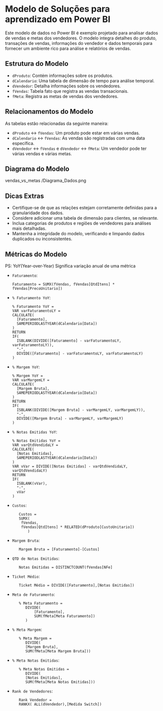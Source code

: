
# Modelo de Soluções para aprendizado em Power BI

Este modelo de dados no Power BI é exemplo projetado para analisar dados de vendas e metas dos vendedores. O modelo integra detalhes do produto, transações de vendas, informações do vendedor e dados temporais para fornecer um ambiente rico para análise e relatórios de vendas.

## Estrutura do Modelo

- `dProduto`: Contém informações sobre os produtos.
- `dCalendario`: Uma tabela de dimensão de tempo para análise temporal.
- `dVendedor`: Detalha informações sobre os vendedores.
- `fVendas`: Tabela fato que registra as vendas transacionais.
- `fMeta`: Registra as metas de vendas dos vendedores.

## Relacionamentos do Modelo

As tabelas estão relacionadas da seguinte maneira:

- `dProduto` ↔ `fVendas`: Um produto pode estar em várias vendas.
- `dCalendario` ↔ `fVendas`: As vendas são registradas com uma data específica.
- `dVendedor` ↔ `fVendas` e `dVendedor` ↔ `fMeta`: Um vendedor pode ter várias vendas e várias metas.

 ## Diagrama do Modelo 
 vendas_vs_metas
/Diagrama_Dados.png

## Dicas Extras

- Certifique-se de que as relações estejam corretamente definidas para a granularidade dos dados.
- Considere adicionar uma tabela de dimensão para clientes, se relevante.
- Inclua categorias de produtos e regiões de vendedores para análises mais detalhadas.
- Mantenha a integridade do modelo, verificando e limpando dados duplicados ou inconsistentes.

## Métricas do Modelo

PS: YoY(Year-over-Year) Significa variação anual de uma métrica

- `Faturamento`:
  ```dax
  Faturamento = SUMX(fVendas, fVendas[QtdItens] * fVendas[PrecoUnitario])
  
- `% Faturamento YoY`:
  ```dax
  % Faturamento YoY = 
  VAR varFaturamentoLY = 
  CALCULATE(
    [Faturamento],
    SAMEPERIODLASTYEAR(dCalendario[Data])
  )
  RETURN
  IF(
    ISBLANK(DIVIDE([Faturamento] - varFaturamentoLY, varFaturamentoLY)),
    "-",
    DIVIDE([Faturamento] - varFaturamentoLY, varFaturamentoLY)
  )

- `% Margem YoY`:
  ```dax
  % Margem YoY = 
  VAR varMargemLY = 
  CALCULATE(
    [Margem Bruta],
    SAMEPERIODLASTYEAR(dCalendario[Data])
  )
  RETURN
  IF(
    ISBLANK(DIVIDE([Margem Bruta] - varMargemLY, varMargemLY)),
    "-",
    DIVIDE([Margem Bruta] - varMargemLY, varMargemLY)
  )

- `% Notas Emitidas YoY`:
  ```dax
  % Notas Emitidas YoY = 
  VAR varQtdVendidaLY = 
  CALCULATE(
    [Notas Emitidas],
    SAMEPERIODLASTYEAR(dCalendario[Data])
  )
  VAR vVar = DIVIDE([Notas Emitidas] - varQtdVendidaLY, varQtdVendidaLY)
  RETURN
  IF(
    ISBLANK(vVar),
    "-",
    vVar
  )
  
- `Custos`:
  ```dax
     Custos = 
     SUMX(
      fVendas, 
      fVendas[QtdItens] * RELATED(dProduto[CustoUnitario])
         )

- `Margem Bruta`:
  ```dax
     Margem Bruta = [Faturamento]-[Custos]

- `QTD de Notas Emitidas`:
  ```dax
     Notas Emitidas = DISTINCTCOUNT(fVendas[NFe]

- `Ticket Médio`:
  ```dax
     Ticket Médio = DIVIDE([Faturamento],[Notas Emitidas])

- `Meta de Faturamento`:
  ```dax
     % Meta Faturamento = 
		DIVIDE(
			[Faturamento], 
			SUM(fMeta[Meta Faturamento])
		)

- `% Meta Margem`:
  ```dax
     % Meta Margem = 
		DIVIDE(
		[Margem Bruta], 
		SUM(fMeta[Meta Margem Bruta]))

- `% Meta Notas Emitidas`:
  ```dax
     % Meta Notas Emitidas = 
		DIVIDE(
		[Notas Emitidas], 
		SUM(fMeta[Meta Notas Emitidas]))

- `Rank de Vendedores`:
  ```dax
	 Rank Vendedor = 
	 RANKX( ALL(dVendedor),[Medida Switch])
